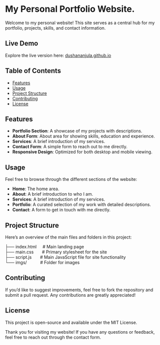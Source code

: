 # My Personal Portfolio Website.

Welcome to my personal website! This site serves as a central hub for my portfolio, projects, skills, and contact information.

## Live Demo

Explore the live version here: [dushananjula.github.io](https://dushananjula.github.io/dushan)

## Table of Contents

- [Features](#features)
- [Usage](#usage)
- [Project Structure](#project-structure)
- [Contributing](#contributing)
- [License](#license)

## Features

- **Portfolio Section**: A showcase of my projects with descriptions.
- **About Form**: About area for showing skills, education and experience.
- **Services**: A brief introduction of my services.
- **Contact Form**: A simple form to reach out to me directly.
- **Responsive Design**: Optimized for both desktop and mobile viewing.

## Usage

Feel free to browse through the different sections of the website:
- **Home**: The home area.
- **About**: A brief introduction to who I am.
- **Services**: A brief introduction of my services.
- **Portfolio**: A curated selection of my work with detailed descriptions.
- **Contact**: A form to get in touch with me directly.

## Project Structure

Here’s an overview of the main files and folders in this project:

├── index.html    &nbsp; &nbsp;  # Main landing page <br>
├── main.css      &nbsp; &nbsp; &nbsp;   # Primary stylesheet for the site <br>
├── script.js     &nbsp; &nbsp; &nbsp;  # Main JavaScript file for site functionality <br>
└── imgs/         &nbsp; &nbsp; &nbsp; &nbsp; &nbsp;  # Folder for images

## Contributing

If you’d like to suggest improvements, feel free to fork the repository and submit a pull request. Any contributions are greatly appreciated!

## License

This project is open-source and available under the MIT License.

Thank you for visiting my website! If you have any questions or feedback, feel free to reach out through the contact form.
